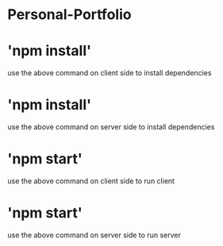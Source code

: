 # Personal-Portfolio

# 'npm install'
use the above command on client side to install dependencies

# 'npm install'
use the above command on server side to install dependencies

# 'npm start'
use the above command on client side to run client

# 'npm start'
use the above command on server side to run server
